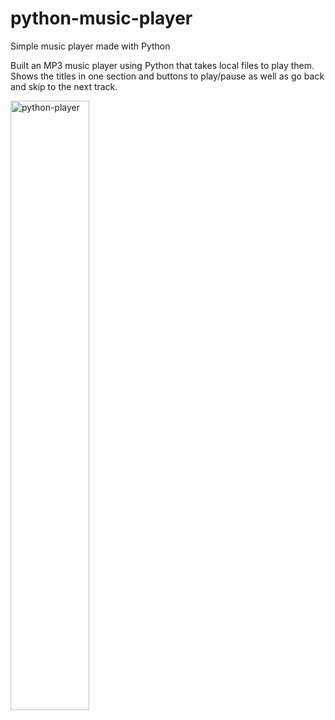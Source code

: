 # python-music-player
Simple music player made with Python

Built an MP3 music player using Python that takes local files to play them. Shows the titles in one section and buttons to play/pause as well as go back and skip to the next track.

<img width="50%" alt="python-player" src="https://github.com/jamieblue4/python-music-player/assets/110658282/e6344abf-0b76-417c-8b8a-238372153346">
